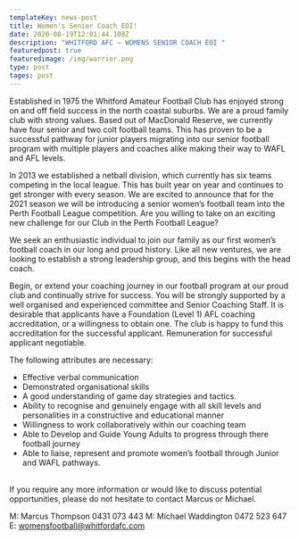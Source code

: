 ```yaml
---
templateKey: news-post
title: Women's Senior Coach EOI!
date: 2020-08-19T12:01:44.108Z
description: "WHITFORD AFC – WOMENS SENIOR COACH EOI "
featuredpost: true
featuredimage: /img/warrior.png
type: post
tages: post
---
```

Established in 1975 the Whitford Amateur Football Club has enjoyed strong on and off field
success in the north coastal suburbs. We are a proud family club with strong values.
Based out of MacDonald Reserve, we currently have four senior and two colt football teams.
This has proven to be a successful pathway for junior players migrating into our senior
football program with multiple players and coaches alike making their way to WAFL and AFL
levels.

In 2013 we established a netball division, which currently has six teams competing in the
local league. This has built year on year and continues to get stronger with every season.
We are excited to announce that for the 2021 season we will be introducing a senior
women’s football team into the Perth Football League competition.
Are you willing to take on an exciting new challenge for our Club in the Perth Football
League?

We seek an enthusiastic individual to join our family as our first women’s football coach in
our long and proud history.
Like all new ventures, we are looking to establish a strong leadership group, and this begins
with the head coach.

Begin, or extend your coaching journey in our football program at our proud club and
continually strive for success. You will be strongly supported by a well organised and
experienced committee and Senior Coaching Staff.
It is desirable that applicants have a Foundation (Level 1) AFL coaching accreditation, or a
willingness to obtain one. The club is happy to fund this accreditation for the successful
applicant. Remuneration for successful applicant negotiable.

The following attributes are necessary:

* Effective verbal communication
* Demonstrated organisational skills
* A good understanding of game day strategies and tactics.
* Ability to recognise and genuinely engage with all skill levels and personalities in a
  constructive and educational manner
* Willingness to work collaboratively within our coaching team
* Able to Develop and Guide Young Adults to progress through there football journey
* Able to liaise, represent and promote women’s football through Junior and WAFL
  pathways.

\
If you require any more information or would like to discuss potential opportunities, please
do not hesitate to contact Marcus or Michael. 

M: Marcus Thompson 0431 073 443
M: Michael Waddington 0472 523 647
E: womensfootball@whitfordafc.com